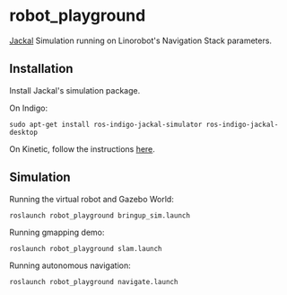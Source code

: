 # robot_playground
 [Jackal](https://www.clearpathrobotics.com/jackal-small-unmanned-ground-vehicle/) Simulation running on Linorobot's Navigation Stack parameters.

## Installation

Install Jackal's simulation package.

On Indigo:

    sudo apt-get install ros-indigo-jackal-simulator ros-indigo-jackal-desktop

On Kinetic, follow the instructions [here](https://gist.github.com/grassjelly/2aaf4bba739852616f37e1599db12464).

## Simulation

Running the virtual robot and Gazebo World:

    roslaunch robot_playground bringup_sim.launch

Running gmapping demo:

    roslaunch robot_playground slam.launch

Running autonomous navigation:

    roslaunch robot_playground navigate.launch

